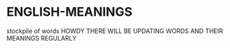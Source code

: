 # ENGLISH-MEANINGS
stockpile of words
HOWDY THERE
WILL BE UPDATING WORDS AND THEIR MEANINGS REGULARLY
